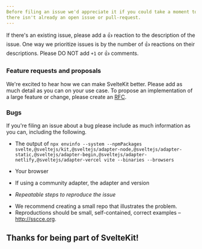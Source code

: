 ```yaml
---
Before filing an issue we'd appreciate it if you could take a moment to ensure
there isn't already an open issue or pull-request.
---
```


If there's an existing issue, please add a :+1: reaction to the description of
the issue. One way we prioritize issues is by the number of :+1: reactions on
their descriptions. Please DO NOT add `+1` or :+1: comments.

### Feature requests and proposals

We're excited to hear how we can make SvelteKit better. Please add as much detail
as you can on your use case. To propose an implementation of a large feature or
change, please create an [RFC](https://github.com/sveltejs/rfcs).

### Bugs

If you're filing an issue about a bug please include as much information
as you can, including the following.

- The output of `npx envinfo --system --npmPackages svelte,@sveltejs/kit,@sveltejs/adapter-node,@sveltejs/adapter-static,@sveltejs/adapter-begin,@sveltejs/adapter-netlify,@sveltejs/adapter-vercel vite --binaries --browsers`
- Your browser
- If using a community adapter, the adapter and version

- _Repeatable steps to reproduce the issue_

* We recommend creating a small repo that illustrates the problem.
* Reproductions should be small, self-contained, correct examples – http://sscce.org.

## Thanks for being part of SvelteKit!
